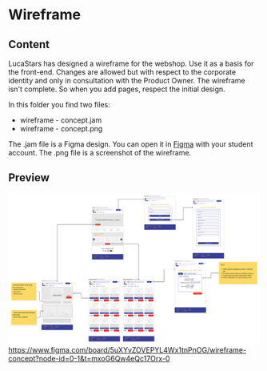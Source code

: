 # Wireframe

## Content

LucaStars has designed a wireframe for the webshop. Use it as a basis for the front-end. Changes are allowed but with respect to the corporate identity and only in consultation with the Product Owner. The wireframe isn't complete. So when you add pages, respect the initial design.

In this folder you find two files:

-   wireframe - concept.jam
-   wireframe - concept.png

The .jam file is a Figma design. You can open it in [Figma](https://www.figma.com) with your student account.
The .png file is a screenshot of the wireframe.

## Preview

![Wireframe priview](wireframe-concept.png)
https://www.figma.com/board/5uXYvZOVEPYL4Wx1tnPnOG/wireframe-concept?node-id=0-1&t=mxoG6Qw4eQc17Orx-0

